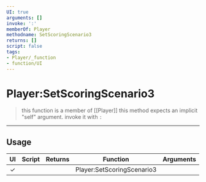 ```yaml
---
UI: true
arguments: []
invoke: ':'
memberOf: Player
methodname: SetScoringScenario3
returns: []
script: false
tags:
- Player/_function
- function/UI
---
```

# Player:SetScoringScenario3
> this function is a member of [[Player]]
> this method expects an implicit "self" argument. invoke it with `:`
-----
## Usage
|  UI | Script | Returns | Function | Arguments |
|:---:|:------:|-------:|:--------:|:---------|
|✓| ||Player:SetScoringScenario3||
